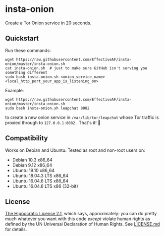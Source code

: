 # insta-onion

Create a Tor Onion service in 20 seconds.


## Quickstart

Run these commands:

    wget https://raw.githubusercontent.com/EffectiveAF/insta-onion/master/insta-onion.sh
    cat insta-onion.sh  # just to make sure GitHub isn't serving you something different
    sudo bash insta-onion.sh <onion_service_name> <local_http_port_your_app_is_listening_on>

Example:

    wget https://raw.githubusercontent.com/EffectiveAF/insta-onion/master/insta-onion.sh
    sudo bash insta-onion.sh leapchat 8082

to create a new onion service in `/var/lib/tor/leapchat` whose Tor
traffic is proxied through to `127.0.0.1:8082` .  That's it! :tada:


## Compatibility

Works on Debian and Ubuntu.  Tested as root and non-root users on:

- Debian 10.3 x86_64
- Debian 9.12 x86_64
- Ubuntu 19.10 x86_64
- Ubuntu 18.04.3 LTS x86_64
- Ubuntu 16.04.6 LTS x86_64
- Ubuntu 16.04.6 LTS x86 (32-bit)


## License

[The Hippocratic License 2.1](https://firstdonoharm.dev/), which says,
approximately: you can do pretty much whatever you want with this code
_except_ violate human rights as defined by the UN Universal
Declaration of Human Rights.  See [LICENSE.md](https://github.com/EffectiveAF/insta-onion/blob/master/LICENSE.md)
for details.
